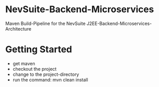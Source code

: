 # NevSuite-Backend-Microservices
Maven Build-Pipeline for the NevSuite J2EE-Backend-Microservices-Architecture

# Getting Started

- get maven
- checkout the project
- change to the project-directory
- run the command: mvn clean install
